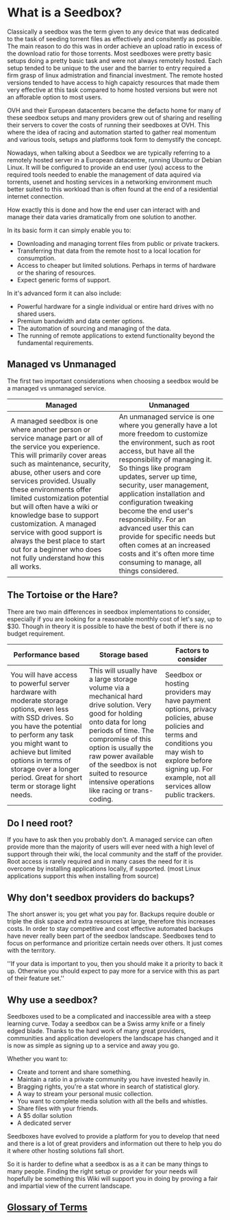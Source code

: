 # What is a Seedbox?

Classically a seedbox was the term given to any device that was dedicated to the task of seeding torrent files as effectively and consitently as possible. The main reason to do this was in order achieve an upload ratio in excess of the download ratio for those torrents. Most seedboxes were pretty basic setups doing a pretty basic task and were not always remotely hosted. Each setup tended to be unique to the user and the barrier to entry required a firm grasp of linux admistration and financial investment. The remote hosted versions tended to have access to high capaicty resources that made them very effective at this task compared to home hosted versions but were not an afforable option to most users.

OVH and their European datacenters became the defacto home for many of these seedbox setups and many providers grew out of sharing and reselling their servers to cover the costs of running their seedboxes at OVH. This where the idea of racing and automation started to gather real momentum and various tools, setups and platforms took form to demystify the concept.

Nowadays, when talking about a Seedbox we are typically referring to a remotely hosted server in a European datacentre, running Ubuntu or Debian Linux. It will be configured to provide an end user (you) access to the required tools needed to enable the management of data aquired via torrents, usenet and hosting services in a networking environment much better suited to this workload than is often found at the end of a residential internet connection.

How exactly this is done and how the end user can interact with and manage their data varies dramatically from one solution to another.

In its basic form it can simply enable you to:

* Downloading and managing torrent files from public or private trackers.
* Transferring that data from the remote host to a local location for consumption.
* Access to cheaper but limited solutions. Perhaps in terms of hardware or the sharing of resources.
* Expect generic forms of support.

In it's advanced form it can also include:

* Powerful hardware for a single individual or entire hard drives with no shared users.
* Premium bandwidth and data center options.
* The automation of sourcing and managing of the data.
* The running of remote applications to extend functionality beyond the fundamental requirements.

## Managed vs Unmanaged

The first two important considerations when choosing a seedbox would be a managed vs unmanaged service.

Managed | Unmanaged
---|---
A managed seedbox is one where another person or service manage part or all of the service you experience. This will primarily cover areas such as maintenance, security, abuse, other users and core services provided. Usually these environments offer limited customization potential but will often have a wiki or knowledge base to support customization. A managed service with good support is always the best place to start out for a beginner who does not fully understand how this all works. | An unmanaged service is one where you generally have a lot more freedom to customize the environment, such as root access, but have all the responsibility of managing it. So things like program updates, server up time, security, user management, application installation and configuration tweaking become the end user's responsibility. For an advanced user this can provide for specific needs but often comes at an increased costs and it's often more time consuming to manage, all things considered. 

## The Tortoise or the Hare?

There are two main differences in seedbox implementations to consider, especially if you are looking for a reasonable monthly cost of let's say, up to $30. Though in theory it is possible to have the best of both if there is no budget requirement.

Performance based | Storage based | Factors to consider
---|---|---
 You will have access to powerful server hardware with moderate storage options, even less with SSD drives. So you have the potential to perform any task you might want to achieve but limited options in terms of storage over a longer period. Great for short term or storage light needs.| This will usually have a large storage volume via a mechanical hard drive solution. Very good for holding onto data for long periods of time. The compromise of this option is usually the raw power available of the seedbox is not suited to resource intensive operations like racing or trans-coding. |Seedbox or hosting providers may have payment options, privacy policies, abuse policies and terms and conditions you may wish to explore before signing up. For example, not all services allow public trackers. 

## Do I need root?

If you have to ask then you probably don't. A managed service can often provide more than the majority of users will ever need with a high level of support through  their wiki, the local community and the staff of the provider. Root access is rarely required and in many cases the need for it is overcome by installing applications locally, if supported. (most Linux applications support this when installing from source) 

## Why don't seedbox providers do backups?

The short answer is; you get what you pay for. Backups require double or triple the disk space and extra resources at large, therefore this increases costs. In order to stay competitive and cost effective automated backups have never really been part of the seedbox landscape. Seedboxes tend to focus on performance and prioritize certain needs over others. It just comes with the territory.

''If your data is important to you, then you should make it a priority to back it up. Otherwise you should expect to pay more for a service with this as part of their feature set.''

## Why use a seedbox?

Seedboxes used to be a complicated and inaccessible area with a steep learning curve. Today a seedbox can be a Swiss army knife or a finely edged blade. Thanks to the hard work of many great providers, communities and application developers the landscape has changed and it is now as simple as signing up to a service and away you go.

Whether you want to:

* Create and torrent and share something.
* Maintain a ratio in a private community you have invested heavily in.
* Bragging rights, you're a stat whore in search of statistical glory.
* A way to stream your personal music collection.
* You want to complete media solution with all the bells and whistles.
* Share files with your friends.
* A $5 dollar solution
* A dedicated server

Seedboxes have evolved to provide a platform for you to develop that need and there is a lot of great providers and information out there to help you do it where other hosting solutions fall short.

So it is harder to define what a seedbox is as a it can be many things to many people. Finding the right setup or provider for your needs will hopefully be something this Wiki will support you in doing by proving a fair and impartial view of the current landscape.

## [Glossary of Terms](https://www.reddit.com/r/seedboxes/wiki/glossary)